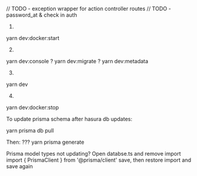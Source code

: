 // TODO - exception wrapper for action controller routes
// TODO - password_at & check in auth

1)
yarn dev:docker:start

2)
yarn dev:console
? yarn dev:migrate
? yarn dev:metadata

3)
yarn dev

4)
yarn dev:docker:stop

To update prisma schema after hasura db updates:

yarn prisma db pull

Then:
??? yarn prisma generate


Prisma model types not updating?
Open databse.ts and remove import
import { PrismaClient } from '@prisma/client'
save, then restore import and save again
